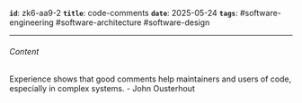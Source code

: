 **`id`**: zk6-aa9-2
**`title`**: code-comments
**`date`**: 2025-05-24
**`tags`**: #software-engineering #software-architecture #software-design

---

###### Content

Experience shows that good comments help maintainers and users of code, especially in complex systems. - John Ousterhout

